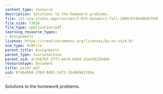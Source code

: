 ```yaml
---
content_type: resource
description: Solutions to the homework problems.
file: /ol-ocw-studio-app/courses/2-032-dynamics-fall-2004/6f4b49b02f8d8d91547331486981fd5e_pss07.pdf
file_size: 73636
file_type: application/pdf
learning_resource_types:
- Assignments
license: https://creativecommons.org/licenses/by-nc-sa/4.0/
ocw_type: OCWFile
parent_title: Assignments
parent_type: CourseSection
parent_uid: 4c35b7bf-2f77-ee78-b40d-25a41622bdb8
resourcetype: Document
title: pss07.pdf
uid: 6f4b49b0-2f8d-8d91-5473-31486981fd5e
---
```

Solutions to the homework problems.